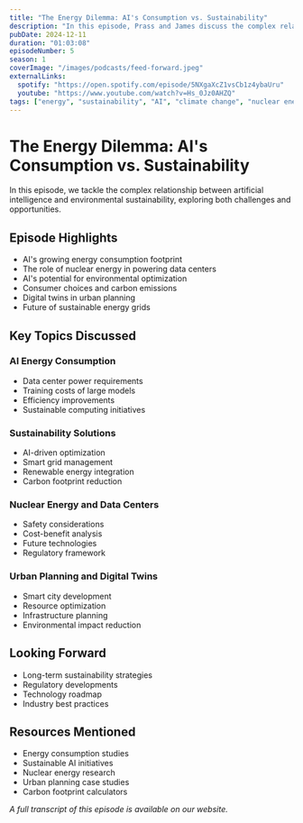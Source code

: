 ```yaml
---
title: "The Energy Dilemma: AI's Consumption vs. Sustainability"
description: "In this episode, Prass and James discuss the complex relationship between AI and climate change, focusing on energy consumption, sustainability, and the potential of AI to optimize various sectors."
pubDate: 2024-12-11
duration: "01:03:08"
episodeNumber: 5
season: 1
coverImage: "/images/podcasts/feed-forward.jpeg"
externalLinks:
  spotify: "https://open.spotify.com/episode/5NXgaXcZ1vsCb1z4ybaUru"
  youtube: "https://www.youtube.com/watch?v=Hs_0Jz0AHZQ"
tags: ["energy", "sustainability", "AI", "climate change", "nuclear energy", "carbon emissions", "urban planning"]
---
```


# The Energy Dilemma: AI's Consumption vs. Sustainability

In this episode, we tackle the complex relationship between artificial intelligence and environmental sustainability, exploring both challenges and opportunities.

## Episode Highlights

- AI's growing energy consumption footprint
- The role of nuclear energy in powering data centers
- AI's potential for environmental optimization
- Consumer choices and carbon emissions
- Digital twins in urban planning
- Future of sustainable energy grids

## Key Topics Discussed

### AI Energy Consumption
- Data center power requirements
- Training costs of large models
- Efficiency improvements
- Sustainable computing initiatives

### Sustainability Solutions
- AI-driven optimization
- Smart grid management
- Renewable energy integration
- Carbon footprint reduction

### Nuclear Energy and Data Centers
- Safety considerations
- Cost-benefit analysis
- Future technologies
- Regulatory framework

### Urban Planning and Digital Twins
- Smart city development
- Resource optimization
- Infrastructure planning
- Environmental impact reduction

## Looking Forward
- Long-term sustainability strategies
- Regulatory developments
- Technology roadmap
- Industry best practices

## Resources Mentioned

- Energy consumption studies
- Sustainable AI initiatives
- Nuclear energy research
- Urban planning case studies
- Carbon footprint calculators

*A full transcript of this episode is available on our website.* 